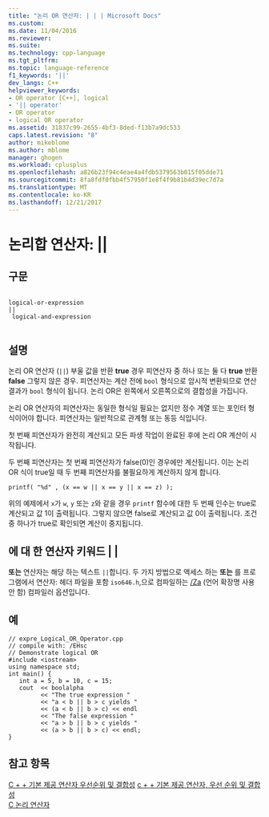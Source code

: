 ```yaml
---
title: "논리 OR 연산자: | | | Microsoft Docs"
ms.custom: 
ms.date: 11/04/2016
ms.reviewer: 
ms.suite: 
ms.technology: cpp-language
ms.tgt_pltfrm: 
ms.topic: language-reference
f1_keywords: '||'
dev_langs: C++
helpviewer_keywords:
- OR operator [C++], logical
- '|| operator'
- OR operator
- logical OR operator
ms.assetid: 31837c99-2655-4bf3-8ded-f13b7a9dc533
caps.latest.revision: "8"
author: mikeblome
ms.author: mblome
manager: ghogen
ms.workload: cplusplus
ms.openlocfilehash: a826b23f94c4eae4a4fdb5379563b015f05dde71
ms.sourcegitcommit: 8fa8fdf0fbb4f57950f1e8f4f9b81b4d39ec7d7a
ms.translationtype: MT
ms.contentlocale: ko-KR
ms.lasthandoff: 12/21/2017
---
```

# <a name="logical-or-operator-"></a>논리합 연산자: ||
## <a name="syntax"></a>구문  
  
```  
  
logical-or-expression   
||  
 logical-and-expression  
  
```  
  
## <a name="remarks"></a>설명  
 논리 OR 연산자 (`||`) 부울 값을 반환 **true** 경우 피연산자 중 하나 또는 둘 다 **true** 반환 **false** 그렇지 않은 경우. 피연산자는 계산 전에 `bool` 형식으로 암시적 변환되므로 연산 결과가 `bool` 형식이 됩니다. 논리 OR은 왼쪽에서 오른쪽으로의 결합성을 가집니다.  
  
 논리 OR 연산자의 피연산자는 동일한 형식일 필요는 없지만 정수 계열 또는 포인터 형식이어야 합니다. 피연산자는 일반적으로 관계형 또는 동등 식입니다.  
  
 첫 번째 피연산자가 완전히 계산되고 모든 파생 작업이 완료된 후에 논리 OR 계산이 시작됩니다.  
  
 두 번째 피연산자는 첫 번째 피연산자가 false(0)인 경우에만 계산됩니다. 이는 논리 OR 식이 true일 때 두 번째 피연산자를 불필요하게 계산하지 않게 합니다.  
  
```  
printf( "%d" , (x == w || x == y || x == z) );  
```  
  
 위의 예제에서 `x`가 `w`, `y` 또는 `z`와 같을 경우 `printf` 함수에 대한 두 번째 인수는 true로 계산되고 값 1이 출력됩니다. 그렇지 않으면 false로 계산되고 값 0이 출력됩니다. 조건 중 하나가 true로 확인되면 계산이 중지됩니다.  
  
## <a name="operator-keyword-for-124124"></a>에 대 한 연산자 키워드 &#124; &#124;  
 **또는** 연산자는 해당 하는 텍스트 `||`합니다. 두 가지 방법으로 액세스 하는 **또는** 를 프로그램에서 연산자: 헤더 파일을 포함 `iso646.h`,으로 컴파일하는 [/Za](../build/reference/za-ze-disable-language-extensions.md) (언어 확장명 사용 안 함) 컴파일러 옵션입니다.  
  
## <a name="example"></a>예  
  
```  
// expre_Logical_OR_Operator.cpp  
// compile with: /EHsc  
// Demonstrate logical OR  
#include <iostream>  
using namespace std;  
int main() {  
   int a = 5, b = 10, c = 15;  
   cout  << boolalpha  
         << "The true expression "  
         << "a < b || b > c yields "  
         << (a < b || b > c) << endl  
         << "The false expression "  
         << "a > b || b > c yields "  
         << (a > b || b > c) << endl;  
}  
```  
  
## <a name="see-also"></a>참고 항목  
[C + + 기본 제공 연산자 우선순위 및 결합성](cpp-built-in-operators-precedence-and-associativity.md) [c + + 기본 제공 연산자, 우선 순위 및 결합성](../cpp/cpp-built-in-operators-precedence-and-associativity.md)   
 [C 논리 연산자](../c-language/c-logical-operators.md)